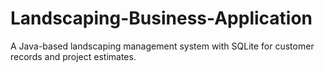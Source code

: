 # Landscaping-Business-Application
A Java-based landscaping management system with SQLite for customer records and project estimates.
